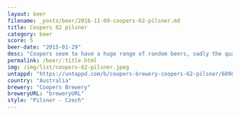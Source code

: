 ```yaml
---
layout: beer
filename: _posts/beer/2016-11-09-coopers-62-pilsner.md
title: Coopers 62 pilsner
category: beer
score: 5
beer-date: "2015-01-29"
desc: "Coopers seem to have a huge range of random beers, sadly the quality varies quite a bit"
permalink: /beer/:title.html
img: /img/list/coopers-62-pilsner.jpeg
untappd: "https://untappd.com/b/coopers-brewery-coopers-62-pilsner/6098"
country: "Australia"
brewery: "Coopers Brewery"
breweryURL: "breweryURL"
style: "Pilsner - Czech"
---
```

